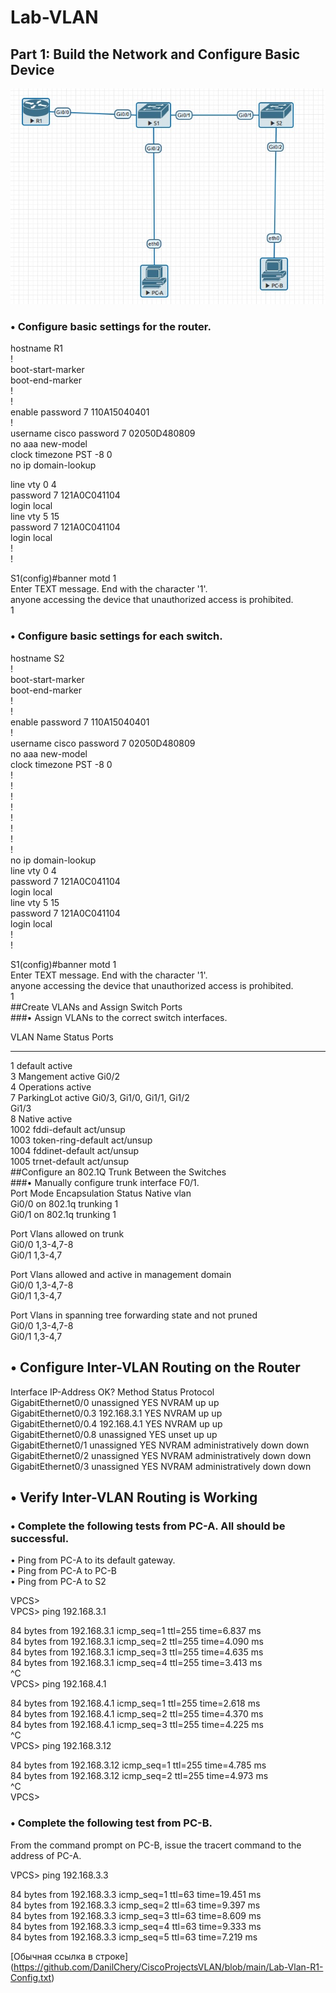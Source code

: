 # Lab-VLAN
## Part 1: Build the Network and Configure Basic Device 
![alt-текст](https://github.com/DanilChery/CiscoProjectsVLAN/blob/main/Lab-Vlan-schema.jpg "Текст заголовка логотипа 1")  
### •	Configure basic settings for the router.
hostname R1  
!  
boot-start-marker  
boot-end-marker  
!  
!  
enable password 7 110A15040401  
!  
username cisco password 7 02050D480809  
no aaa new-model  
clock timezone PST -8 0  
no ip domain-lookup  
  
line vty 0 4  
 password 7 121A0C041104  
 login local  
line vty 5 15  
 password 7 121A0C041104  
 login local  
!  
!  

S1(config)#banner motd 1  
Enter TEXT message.  End with the character '1'.  
anyone accessing the device that unauthorized access is prohibited.  
1  
### •	Configure basic settings for each switch.  
  
hostname S2  
!  
boot-start-marker  
boot-end-marker  
!  
!  
enable password 7 110A15040401  
!  
username cisco password 7 02050D480809  
no aaa new-model  
clock timezone PST -8 0  
!  
!  
!  
!  
!  
!  
!  
!  
no ip domain-lookup  
line vty 0 4  
 password 7 121A0C041104  
 login local  
line vty 5 15  
 password 7 121A0C041104  
 login local  
!  
!  
  
S1(config)#banner motd 1  
Enter TEXT message.  End with the character '1'.  
anyone accessing the device that unauthorized access is prohibited.  
1  
##Create VLANs and Assign Switch Ports  
###•	Assign VLANs to the correct switch interfaces.  
  
VLAN Name                             Status    Ports  
---- -------------------------------- --------- -------------------------------  
1    default                          active  
3    Mangement                        active    Gi0/2  
4    Operations                       active  
7    ParkingLot                       active    Gi0/3, Gi1/0, Gi1/1, Gi1/2  
                                                Gi1/3  
8    Native                           active  
1002 fddi-default                     act/unsup  
1003 token-ring-default               act/unsup  
1004 fddinet-default                  act/unsup  
1005 trnet-default                    act/unsup  
##Configure an 802.1Q Trunk Between the Switches  
###•	Manually configure trunk interface F0/1.  
Port        Mode             Encapsulation  Status        Native vlan  
Gi0/0       on               802.1q         trunking      1  
Gi0/1       on               802.1q         trunking      1  
  
Port        Vlans allowed on trunk  
Gi0/0       1,3-4,7-8  
Gi0/1       1,3-4,7  
  
Port        Vlans allowed and active in management domain  
Gi0/0       1,3-4,7-8  
Gi0/1       1,3-4,7  
  
Port        Vlans in spanning tree forwarding state and not pruned  
Gi0/0       1,3-4,7-8  
Gi0/1       1,3-4,7  
## •	Configure Inter-VLAN Routing on the Router  
Interface                  IP-Address      OK? Method Status                Protocol  
GigabitEthernet0/0         unassigned      YES NVRAM  up                    up    
GigabitEthernet0/0.3       192.168.3.1     YES NVRAM  up                    up    
GigabitEthernet0/0.4       192.168.4.1     YES NVRAM  up                    up    
GigabitEthernet0/0.8       unassigned      YES unset  up                    up    
GigabitEthernet0/1         unassigned      YES NVRAM  administratively down down  
GigabitEthernet0/2         unassigned      YES NVRAM  administratively down down  
GigabitEthernet0/3         unassigned      YES NVRAM  administratively down down  
## •	Verify Inter-VLAN Routing is Working  
### •	Complete the following tests from PC-A. All should be successful.  
•	Ping from PC-A to its default gateway.  
•	Ping from PC-A to PC-B  
•	Ping from PC-A to S2  
  
VPCS>  
VPCS> ping 192.168.3.1  
  
84 bytes from 192.168.3.1 icmp_seq=1 ttl=255 time=6.837 ms  
84 bytes from 192.168.3.1 icmp_seq=2 ttl=255 time=4.090 ms  
84 bytes from 192.168.3.1 icmp_seq=3 ttl=255 time=4.635 ms  
84 bytes from 192.168.3.1 icmp_seq=4 ttl=255 time=3.413 ms  
^C  
VPCS> ping 192.168.4.1  
  
84 bytes from 192.168.4.1 icmp_seq=1 ttl=255 time=2.618 ms  
84 bytes from 192.168.4.1 icmp_seq=2 ttl=255 time=4.370 ms  
84 bytes from 192.168.4.1 icmp_seq=3 ttl=255 time=4.225 ms  
^C  
VPCS> ping 192.168.3.12  
  
84 bytes from 192.168.3.12 icmp_seq=1 ttl=255 time=4.785 ms  
84 bytes from 192.168.3.12 icmp_seq=2 ttl=255 time=4.973 ms  
^C  
VPCS>  
### •	Complete the following test from PC-B.  
From the command prompt on PC-B, issue the tracert command to the address of PC-A.  
  
VPCS> ping 192.168.3.3  
  
84 bytes from 192.168.3.3 icmp_seq=1 ttl=63 time=19.451 ms  
84 bytes from 192.168.3.3 icmp_seq=2 ttl=63 time=9.397 ms  
84 bytes from 192.168.3.3 icmp_seq=3 ttl=63 time=8.609 ms  
84 bytes from 192.168.3.3 icmp_seq=4 ttl=63 time=9.333 ms  
84 bytes from 192.168.3.3 icmp_seq=5 ttl=63 time=7.219 ms  

[Обычная ссылка в строке] (https://github.com/DanilChery/CiscoProjectsVLAN/blob/main/Lab-Vlan-R1-Config.txt)
